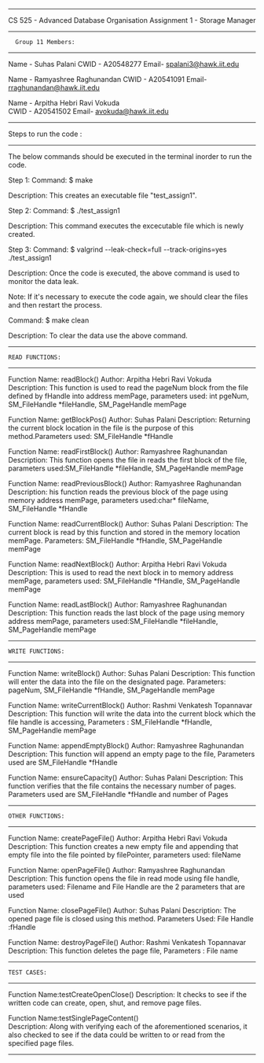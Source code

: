 ***********************************************************************************************
CS 525 - Advanced Database Organisation
Assignment 1 - Storage Manager

*********************************       
      Group 11 Members:       
*********************************

Name - Suhas Palani
CWID - A20548277
Email- spalani3@hawk.iit.edu 


Name - Ramyashree Raghunandan 
CWID - A20541091
Email- rraghunandan@hawk.iit.edu


Name - Arpitha Hebri Ravi Vokuda    
CWID - A20541502 
Email- avokuda@hawk.iit.edu


*********************************
   Steps to run the code :
*********************************
The below commands should be executed in the terminal inorder to run the code.

Step 1:
Command: $ make

Description: This creates an executable file "test_assign1". 

Step 2:
Command: $ ./test_assign1

Description: This command executes the excecutable file which is newly created.

Step 3:
Command: $ valgrind --leak-check=full --track-origins=yes ./test_assign1

Description: Once the code is executed, the above command is used to monitor the data leak.

Note:
If it's necessary to execute the code again, we should clear the files and then restart the process.

Command: $ make clean

Description: To clear the data use the above command.

*********************************
    READ FUNCTIONS:
*********************************

Function Name: readBlock()
Author: Arpitha Hebri Ravi Vokuda 		
Description: This function is used to read the pageNum block from the file defined by fHandle into address memPage, parameters used: int pgeNum, SM_FileHandle *fileHandle, SM_PageHandle memPage

Function Name: getBlockPos()
Author: Suhas Palani
Description:  Returning the current block location in the file is the purpose of this method.Parameters used: SM_FileHandle *fHandle

Function Name: readFirstBlock()
Author: Ramyashree Raghunandan
Description: This function opens the file in reads the first block of the file, parameters used:SM_FileHandle *fileHandle, SM_PageHandle memPage

Function Name: readPreviousBlock()
Author: Ramyashree Raghunandan
Description: his function reads the previous block of the page using memory address memPage, parameters used:char* fileName, SM_FileHandle *fHandle

Function Name: readCurrentBlock()
Author: Suhas Palani
Description: The current block is read by this function and stored in the memory location memPage.
Parameters: SM_FileHandle *fHandle, SM_PageHandle memPage

Function Name: readNextBlock()
Author: Arpitha Hebri Ravi Vokuda
Description: This is used to read the next block in to memory address memPage, parameters used: SM_FileHandle *fHandle, SM_PageHandle memPage

Function Name: readLastBlock()
Author: Ramyashree Raghunandan
Description: This function reads the last block of the page using memory address memPage, parameters used:SM_FileHandle *fileHandle, SM_PageHandle memPage


*********************************
    WRITE FUNCTIONS:
*********************************

Function Name: writeBlock()
Author: Suhas Palani
Description: This function will enter the data into the file on the designated page. Parameters:  pageNum, SM_FileHandle *fHandle, SM_PageHandle memPage

Function Name: writeCurrentBlock()
Author: Rashmi Venkatesh Topannavar
Description: This function will write the data into the current block which the file handle is accessing, Parameters : SM_FileHandle *fHandle, SM_PageHandle memPage

Function Name: appendEmptyBlock()
Author: Ramyashree Raghunandan
Description: This function will append an empty page to the file, Parameters used are SM_FileHandle *fHandle

Function Name: ensureCapacity()
Author: Suhas Palani
Description: This function verifies that the file contains the necessary number of pages. Parameters used are SM_FileHandle *fHandle and number of Pages

*********************************
    OTHER FUNCTIONS:
*********************************

Function Name: createPageFile()
Author: Arpitha Hebri Ravi Vokuda
Description: This function creates a new empty file and appending that empty file into the file pointed by filePointer, parameters used: fileName

Function Name: openPageFile()
Author: Ramyashree Raghunandan
Description: This function opens the file in read mode using file handle, parameters used: Filename and File Handle are the 2 parameters that are used

Function Name: closePageFile()
Author: Suhas Palani
Description: The opened page file is closed using this method. Parameters Used:  File Handle :fHandle

Function Name: destroyPageFile()
Author: Rashmi Venkatesh Topannavar
Description: This function deletes the page file, Parameters : File name

*********************************
    TEST CASES:
*********************************

Function Name:testCreateOpenClose()	
Description: It checks to see if the written code can create, open, shut, and remove page files.


Function Name:testSinglePageContent()	
Description: Along with verifying each of the aforementioned scenarios, it also checked to see if the data could be written to or read from the specified page files.


*********************************************************************************************